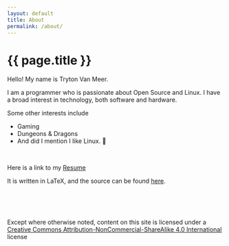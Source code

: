 ```yaml
---
layout: default
title: About
permalink: /about/
---
```


# {{ page.title }}

Hello! My name is Tryton Van Meer.

I am a programmer who is passionate about Open Source and Linux.
I have a broad interest in technology, both software and hardware.

Some other interests include
+ Gaming
+ Dungeons & Dragons
+ And did I mention I like Linux. 🐧

<br>

Here is a link to my
[Resume](https://github.com/tryton-vanmeer/Resume/releases/download/v2018.04.04/Resume.Tryton.Van.Meer.pdf)

It is written in
<span class="latex-fancy">L<span>a</span>T<span>e</span>X</span>,
and the source can be found [here](https://github.com/tryton-vanmeer/Resume).

<br>
<br>
<br>

Except where otherwise noted, content on this site is licensed under a
[Creative Commons Attribution-NonCommercial-ShareAlike 4.0 International](https://creativecommons.org/licenses/by-nc-sa/4.0/) license
